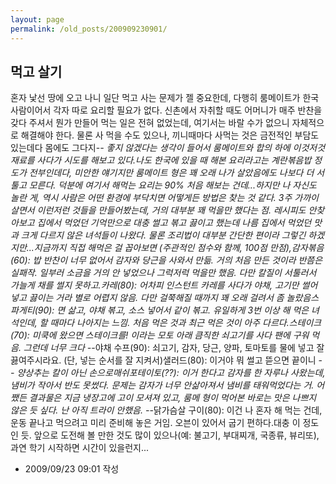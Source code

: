 ```yaml
---
layout: page
permalink: /old_posts/200909230901/
---
```


## 먹고 살기


혼자 낯선 땅에 오고 나니 일단 먹고 사는 문제가 젤 중요한데, 다행히 룸메이트가 한국 사람이어서 각자 따로 요리할 필요가 없다. 신촌에서 자취할 때도 어머니가 매주 반찬을 갖다 주셔서 뭔가 만들어 먹는 일은 전혀 없었는데, 여기서는 바랄 수가 없으니 자체적으로 해결해야 한다. 물론 사 먹을 수도 있으나, 끼니때마다 사먹는 것은 금전적인 부담도 있는데다 몸에도 그다지-_- 좋지 않겠다는 생각이 들어서 룸메이트와 합의 하에 이것저것 재료를 사다가 시도를 해보고 있다.나도 한국에 있을 때 해본 요리라고는 계란볶음밥 정도가 전부인데다, 미안한 얘기지만 룸메이트 형은 꽤 오래 나가 살았음에도 나보다 더 서툴고 모른다. 덕분에 여기서 해먹는 요리는 90% 처음 해보는 건데...하지만 나 자신도 놀란 게, 역시 사람은 어떤 환경에 부닥치면 어떻게든 방법은 찾는 것 같다. 3주 가까이 살면서 이런저런 것들을 만들어봤는데, 거의 대부분 꽤 먹을만 했다는 점. 레시피도 안찾아보고 집에서 먹었던 기억만으로 대충 썰고 볶고 끓이고 했는데 나름 집에서 먹었던 맛과 크게 다르지 않은 녀석들이 나왔다. 물론 조리법이 대부분 간단한 편이라 그렇긴 하겠지만...지금까지 직접 해먹은 걸 꼽아보면 (주관적인 점수와 함께, 100점 만점),감자볶음(60): 밥 반찬이 너무 없어서 감자와 당근을 사와서 만듦. 거의 처음 만든 것이라 반쯤은 실패작. 일부러 소금을 거의 안 넣었으나 그럭저럭 먹을만 했음. 다만 칼질이 서툴러서 가늘게 채를 썰지 못하고.카레(80): 어차피 인스턴트 카레를 사다가 야채, 고기만 썰어넣고 끓이는 거라 별로 어렵지 않음. 다만 걸쭉해질 때까지 꽤 오래 걸려서 좀 놀랐음스파게티(90): 면 삶고, 야채 볶고, 소스 넣어서 같이 볶고. 유일하게 3번 이상 해 먹은 녀석인데, 할 때마다 나아지는 느낌. 처음 먹은 것과 최근 먹은 것이 아주 다르다.스테이크(70): 미쿡에 왔으면 스테이크를! 이라는 모토 아래 큼직한 쇠고기를 사다 팬에 구워 먹음. 그런데 너무 크다 -_-야채 수프(90): 쇠고기, 감자, 당근, 양파, 토마토를 물에 넣고 잘 끓여주시라요. (단, 넣는 순서를 잘 지켜서)샐러드(80): 이거야 뭐 썰고 뜯으면 끝이니 -_- 양상추는 칼이 아닌 손으로매쉬포테이토(??): 이거 한다고 감자를 한 자루나 사왔는데, 냄비가 작아서 반도 못썼다. 문제는 감자가 너무 안삶아져서 냄비를 태워먹었다는 거. 어쨌든 결과물은 지금 냉장고에 고이 모셔져 있고, 룸메 형이 먹어본 바로는 맛은 나쁘지 않은 듯 싶다. 난 아직 트라이 안했음. -_-닭가슴살 구이(80): 이건 나 혼자 해 먹는 건데, 운동 끝나고 먹으려고 미리 준비해 놓은 거임. 오븐이 있어서 굽기 편하다.대충 이 정도인 듯. 앞으로 도전해 볼 만한 것도 많이 있으나(예: 불고기, 부대찌개, 국종류, 뷰리또), 과연 학기 시작하면 시간이 있을런지...




- 2009/09/23 09:01 작성